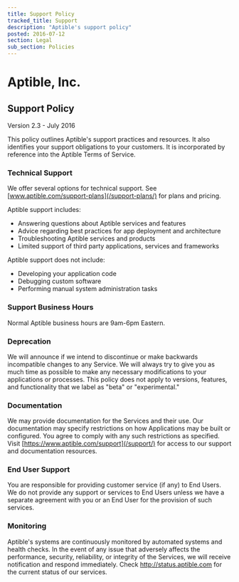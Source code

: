 ```yaml
---
title: Support Policy
tracked_title: Support
description: "Aptible's support policy"
posted: 2016-07-12
section: Legal
sub_section: Policies
---
```


Aptible, Inc.
=============
Support Policy
--------------
Version 2.3 - July 2016

This policy outlines Aptible's support practices and resources. It also identifies your support obligations to your customers. It is incorporated by reference into the Aptible Terms of Service.

### Technical Support
We offer several options for technical support. See [www.aptible.com/support-plans](/support-plans/) for plans and pricing.

Aptible support includes:
- Answering questions about Aptible services and features
- Advice regarding best practices for app deployment and architecture
- Troubleshooting Aptible services and products
- Limited support of third party applications, services and frameworks

Aptible support does not include:
- Developing your application code
- Debugging custom software
- Performing manual system administration tasks

### Support Business Hours
Normal Aptible business hours are 9am-6pm Eastern.

### Deprecation
We will announce if we intend to discontinue or make backwards incompatible changes to any Service. We will always try to give you as much time as possible to make any necessary modifications to your applications or processes. This policy does not apply to versions, features, and functionality that we label as "beta" or "experimental."

### Documentation
We may provide documentation for the Services and their use. Our documentation may specify restrictions on how Applications may be built or configured. You agree to comply with any such restrictions as specified. Visit [https://www.aptible.com/support](/support/) for access to our support and documentation resources.

### End User Support
You are responsible for providing customer service (if any) to End Users. We do not provide any support or services to End Users unless we have a separate agreement with you or an End User for the provision of such services.

### Monitoring
Aptible's systems are continuously monitored by automated systems and health checks. In the event of any issue that adversely affects the performance, security, reliability, or integrity of the Services, we will receive notification and respond immediately. Check http://status.aptible.com for the current status of our services.
